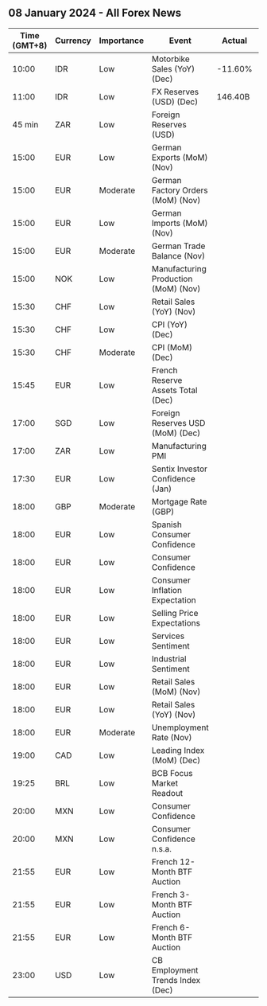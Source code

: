 ## 08 January 2024 - All Forex News

| Time (GMT+8) | Currency | Importance | Event | Actual | Forecast | Previous |
|------|----------|------------|-------|--------|----------|----------|
| 10:00 | IDR | Low | Motorbike Sales (YoY) (Dec) | -11.60% |  | -2.80% |
| 11:00 | IDR | Low | FX Reserves (USD) (Dec) | 146.40B |  | 138.10B |
| 45 min | ZAR | Low | Foreign Reserves (USD) |  |  | 61.72B |
| 15:00 | EUR | Low | German Exports (MoM) (Nov) |  | 0.3% | -0.2% |
| 15:00 | EUR | Moderate | German Factory Orders (MoM) (Nov) |  | 1.0% | -3.7% |
| 15:00 | EUR | Low | German Imports (MoM) (Nov) |  | 0.2% | -1.2% |
| 15:00 | EUR | Moderate | German Trade Balance (Nov) |  | 17.9B | 17.8B |
| 15:00 | NOK | Low | Manufacturing Production (MoM) (Nov) |  |  | 0.6% |
| 15:30 | CHF | Low | Retail Sales (YoY) (Nov) |  | 0.0% | -0.1% |
| 15:30 | CHF | Low | CPI (YoY) (Dec) |  | 1.5% | 1.4% |
| 15:30 | CHF | Moderate | CPI (MoM) (Dec) |  | -0.2% | -0.2% |
| 15:45 | EUR | Low | French Reserve Assets Total (Dec) |  |  | 222,926.0M |
| 17:00 | SGD | Low | Foreign Reserves USD (MoM) (Dec) |  |  | 345.5B |
| 17:00 | ZAR | Low | Manufacturing PMI |  |  | 48.2 |
| 17:30 | EUR | Low | Sentix Investor Confidence (Jan) |  | -15.5 | -16.8 |
| 18:00 | GBP | Moderate | Mortgage Rate (GBP) |  |  | 8.03% |
| 18:00 | EUR | Low | Spanish Consumer Confidence |  |  | 76.7 |
| 18:00 | EUR | Low | Consumer Confidence |  | -15.1 | -16.9 |
| 18:00 | EUR | Low | Consumer Inflation Expectation |  |  | 9.3 |
| 18:00 | EUR | Low | Selling Price Expectations |  |  | 2.3 |
| 18:00 | EUR | Low | Services Sentiment |  |  | 4.9 |
| 18:00 | EUR | Low | Industrial Sentiment |  |  | -9.5 |
| 18:00 | EUR | Low | Retail Sales (MoM) (Nov) |  | -0.3% | 0.1% |
| 18:00 | EUR | Low | Retail Sales (YoY) (Nov) |  | -1.5% | -1.2% |
| 18:00 | EUR | Moderate | Unemployment Rate (Nov) |  |  | 6.5% |
| 19:00 | CAD | Low | Leading Index (MoM) (Dec) |  |  | -0.01% |
| 19:25 | BRL | Low | BCB Focus Market Readout |  |  |  |
| 20:00 | MXN | Low | Consumer Confidence |  |  | 47.3 |
| 20:00 | MXN | Low | Consumer Confidence n.s.a. |  |  | 46.9 |
| 21:55 | EUR | Low | French 12-Month BTF Auction |  |  | 3.215% |
| 21:55 | EUR | Low | French 3-Month BTF Auction |  |  | 3.757% |
| 21:55 | EUR | Low | French 6-Month BTF Auction |  |  | 3.663% |
| 23:00 | USD | Low | CB Employment Trends Index (Dec) |  |  | 113.05 |
